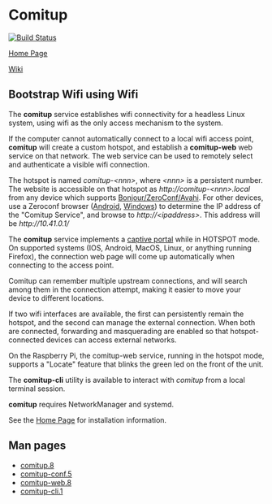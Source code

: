 




Comitup
======

[![Build Status](https://github.com/davesteele/comitup/actions/workflows/testnox.yml/badge.svg?branch=master)](https://github.com/davesteele/comitup/actions)

[Home Page](https://davesteele.github.io/comitup/)

[Wiki](https://github.com/davesteele/comitup/wiki)

Bootstrap Wifi using Wifi
-------------------------

The __comitup__ service establishes wifi connectivity for a headless Linux
system, using wifi as the only access mechanism to the system.

If the computer cannot automatically connect to a local wifi access point,
__comitup__ will create a custom hotspot, and establish a __comitup-web__
web service on that network. The web service can be used to remotely select
and authenticate a visible wifi connection. 

The hotspot is named _comitup-&lt;nnn&gt;_, where _&lt;nnn&gt;_ is a
persistent number. The website is accessible on that hotspot as
_ht&#8203;tp://comitup-&lt;nnn&gt;.local_
from any device which supports [Bonjour/ZeroConf/Avahi][zeroconf]. For
other devices, use a Zeroconf browser ([Android][], [Windows][]) to
determine the IP address of the "Comitup Service", and browse to
_http&#58;//&lt;ipaddress&gt;_. This address will be _http&#58;//10.41.0.1/_

The __comitup__ service implements a [captive portal](https://en.wikipedia.org/wiki/Captive_portal) while in HOTSPOT mode. On supported systems (IOS,
Android, MacOS, Linux, or anything running Firefox), the connection web
page will come up automatically when connecting to the access point.

Comitup can remember multiple upstream connections, and will search among them
in the connection attempt, making it easier to move your device to different
locations.

If two wifi interfaces are available, the first can persistently remain
the hotspot, and the second can manage the external connection. When both
are connected, forwarding and masquerading are enabled so that
hotspot-connected devices can access external networks.

On the Raspberry Pi, the comitup-web service, running in the hotspot mode,
supports a "Locate" feature that blinks the green led on the front of the unit.

[zeroconf]: https://en.wikipedia.org/wiki/Zero-configuration_networking
[Android]: https://play.google.com/store/apps/details?id=com.melloware.zeroconf&hl=en
[Windows]: http://hobbyistsoftware.com/bonjourbrowser

The __comitup-cli__ utility is available to interact with _comitup_ from a
local terminal session.

__comitup__ requires NetworkManager and systemd.

See the [Home Page](https://davesteele.github.io/comitup/) for installation information.

Man pages
---------

* [comitup.8](https://davesteele.github.io/comitup/man/comitup.pdf)
* [comitup-conf.5](https://davesteele.github.io/comitup/man/comitup-conf.pdf)
* [comitup-web.8](https://davesteele.github.io/comitup/man/comitup-web.pdf)
* [comitup-cli.1](https://davesteele.github.io/comitup/man/comitup-cli.pdf)
